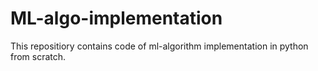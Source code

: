 # ML-algo-implementation
This repositiory contains code of ml-algorithm implementation in python from scratch.
